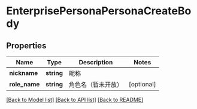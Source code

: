# EnterprisePersonaPersonaCreateBody

## Properties
Name | Type | Description | Notes
------------ | ------------- | ------------- | -------------
**nickname** | **string** | 昵称 | 
**role_name** | **string** | 角色名（暂未开放） | [optional] 

[[Back to Model list]](../README.md#documentation-for-models) [[Back to API list]](../README.md#documentation-for-api-endpoints) [[Back to README]](../README.md)

